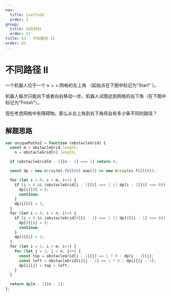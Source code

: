 ```yaml
---
nav:
  title: LeetCode
  order: 3
group:
  title: 动态规划
  order: 23
title: 63 - 不同路径 II
order: 63
---
```


# 不同路径 II

一个机器人位于一个 `m x n` 网格的左上角 （起始点在下图中标记为“Start” ）。

机器人每次只能向下或者向右移动一步。机器人试图达到网格的右下角（在下图中标记为“Finish”）。

现在考虑网格中有障碍物。那么从左上角到右下角将会有多少条不同的路径？

## 解题思路

```js
var uniquePaths2 = function (obstacleGrid) {
  const m = obstacleGrid.length,
    n = obstacleGrid[0].length;

  if (obstacleGrid[m - 1][n - 1] === 1) return 0;

  const dp = new Array(m).fill(0).map(() => new Array(n).fill(0));

  for (let i = 0; i < m; i++) {
    if (i > 0 && (obstacleGrid[i - 1][0] === 1 || dp[i - 1][0] === 0)) {
      dp[i][0] = 0;
      continue;
    }
    dp[i][0] = 1;
  }
  for (let i = 0; i < n; i++) {
    if (i > 0 && (obstacleGrid[0][i - 1] === 1 || dp[0][i - 1] === 0)) {
      dp[0][i] = 0;
      continue;
    }
    dp[0][i] = 1;
  }
  for (let i = 1; i < m; i++) {
    for (let j = 1; j < n; j++) {
      const top = obstacleGrid[i - 1][j] == 1 ? 0 : dp[i - 1][j];
      const left = obstacleGrid[i][j - 1] == 1 ? 0 : dp[i][j - 1];
      dp[i][j] = top + left;
    }
  }

  return dp[m - 1][n - 1];
};
```

